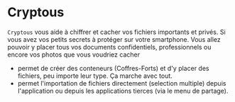 # Cryptous
`Cryptous` vous aide à chiffrer et cacher vos fichiers importants et privés. Si vous avez vos petits secrets à protéger sur votre smartphone.
Vous allez pouvoir y placer tous vos documents confidentiels, professionnels ou encore vos photos que vous voudriez cacher

  - permet de créer des conteneurs (Coffres-Forts) et d'y placer des fichiers, peu   importe leur type. Ça marche avec tout.
  - permet l'importation de fichiers directement (selection multiple) depuis l'application ou depuis les applications tierces (via le menu     de partage).
